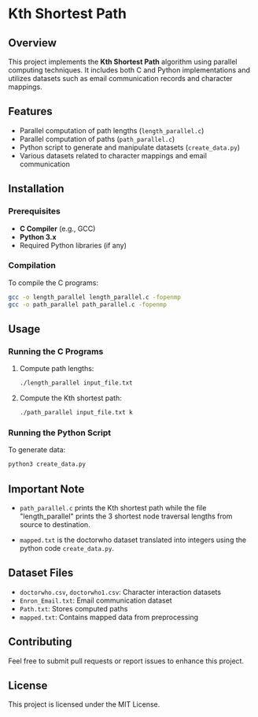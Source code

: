 # Kth Shortest Path

## Overview
This project implements the **Kth Shortest Path** algorithm using parallel computing techniques. It includes both C and Python implementations and utilizes datasets such as email communication records and character mappings.

## Features
- Parallel computation of path lengths (`length_parallel.c`)
- Parallel computation of paths (`path_parallel.c`)
- Python script to generate and manipulate datasets (`create_data.py`)
- Various datasets related to character mappings and email communication

## Installation
### Prerequisites
- **C Compiler** (e.g., GCC)
- **Python 3.x**
- Required Python libraries (if any)

### Compilation
To compile the C programs:
```bash
gcc -o length_parallel length_parallel.c -fopenmp
gcc -o path_parallel path_parallel.c -fopenmp
```

## Usage
### Running the C Programs
1. Compute path lengths:
   ```bash
   ./length_parallel input_file.txt
   ```
2. Compute the Kth shortest path:
   ```bash
   ./path_parallel input_file.txt k
   ```

### Running the Python Script
To generate data:
```bash
python3 create_data.py
```

## Important Note

- `path_parallel.c` prints the Kth shortest path while the file "length_parallel" prints the 3 shortest node traversal lengths from source to destination. 

- `mapped.txt` is the doctorwho dataset translated into integers using the python code `create_data.py`.

## Dataset Files
- `doctorwho.csv`, `doctorwho1.csv`: Character interaction datasets
- `Enron_Email.txt`: Email communication dataset
- `Path.txt`: Stores computed paths
- `mapped.txt`: Contains mapped data from preprocessing

## Contributing
Feel free to submit pull requests or report issues to enhance this project.

## License
This project is licensed under the MIT License.
